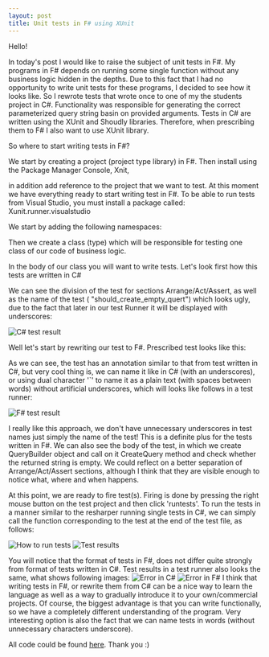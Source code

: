 ```yaml
---
layout: post
title: Unit tests in F# using XUnit
---
```


Hello!

In today's post I would like to raise the subject of unit tests in F#. My programs in F# depends on running some single function without any business logic hidden in the depths. Due to this fact that I had no opportunity to write unit tests for these programs, I decided to see how it looks like. 
So I rewrote tests that wrote once to one of my the students project in C#. Functionality was responsible for generating the correct parameterized query string basin on provided arguments. 
Tests in C# are written using the XUnit and Shoudly libraries. Therefore, when prescribing them to F# I also want to use XUnit library.

So where to start writing tests in F#?

We start by creating a project (project type library) in F#. 
Then install using the Package Manager Console, Xnit, 
<script src="https://gist.github.com/MNie/a143107bfa69c7a328f7f40c4b30c73e.js"></script>
in addition add reference to the project that we want to test. At this moment we have everything ready to start writing test in F#. 
To be able to run tests from Visual Studio, you must install a package called: Xunit.runner.visualstudio
<script src="https://gist.github.com/MNie/df6241330169234beae19d88a625b9c5.js"></script>

We start by adding the following namespaces:

<script src="https://gist.github.com/MNie/a75011ca508cc432b641c74f615ca7fc.js"></script>

Then we create a class (type) which will be responsible for testing one class of our code of business logic.

<script src="https://gist.github.com/MNie/975ddf80e9ff2f9d74c17b771eb0c3af.js"></script>

In the body of our class you will want to write tests. Let's look first how this tests are written in C#

<script src="https://gist.github.com/MNie/d83cb79f143e11e70363d58f36c788d7.js"></script>

We can see the division of the test for sections Arrange/Act/Assert, as well as the name of the test ( "should_create_empty_quert") which looks ugly, due to the fact that later in our test Runner it will be displayed with underscores:

![C# test result](https://mnie.github.com/img/fsharpxunittesting/CSharpresult.png)

Well let's start by rewriting our test to F#. Prescribed test looks like this:

<script src="https://gist.github.com/MNie/e92ed05b21d24efbe95857cec591fa16.js"></script>

As we can see, the test has an annotation similar to that from test written in C#, but very cool thing is, we can name it like in C# (with an underscores), or using dual character '`' to name it as a plain text (with spaces between words) without artificial underscores, which will looks like follows in a test runner:

![F# test result](https://mnie.github.com/img/fsharpxunittesting/FSharpresult.png)

I really like this approach, we don't have unnecessary underscores in test names just simply the name of the test! This is a definite plus for the tests written in F#. We can also see the body of the test, in which we create QueryBuilder object and call on it CreateQuery method and check whether the returned string is empty. 
We could reflect on a better separation of Arrange/Act/Assert sections, although I think that they are visible enough to notice what, where and when happens.

At this point, we are ready to fire test(s). Firing is done by pressing the right mouse button on the test project and then click 'runtests'. To run the tests in a manner similar to the resharper running single tests in C#, we can simply call the function corresponding to the test at the end of the test file, as follows:

![How to run tests](https://mnie.github.com/img/fsharpxunittesting/HowToRun.png)
![Test results](https://mnie.github.com/img/fsharpxunittesting/result.png)

You will notice that the format of tests in F#, does not differ quite strongly from format of tests written in C#. Test results in a test runner also looks the same, what shows following images:
![Error in C#](https://mnie.github.com/img/fsharpxunittesting/CSharpError.png)
![Error in F#](https://mnie.github.com/img/fsharpxunittesting/FSharpError.png)
I think that writing tests in F#, or rewrite them from C# can be a nice way to learn the language as well as a way to gradually introduce it to your own/commercial projects. Of course, the biggest advantage is that you can write functionally, so we have a completely different understanding of the program. 
Very interesting option is also the fact that we can name tests in words (without unnecessary characters underscore).

All code could be found [here](https://github.com/MNie/FSharpUnitTesting).
Thank you :)